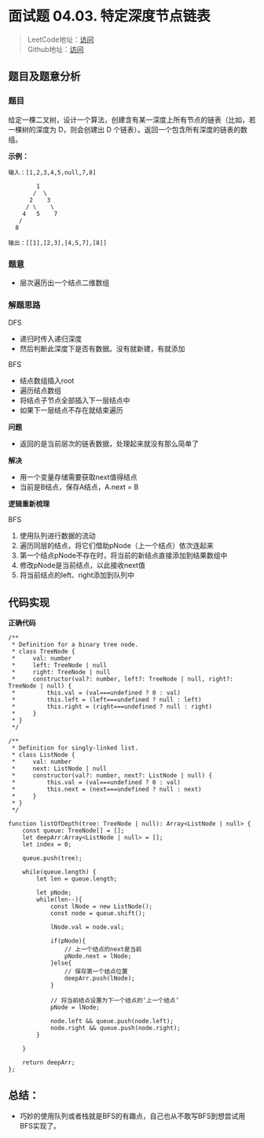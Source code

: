 # 面试题 04.03. 特定深度节点链表
> LeetCode地址：[访问](https://leetcode-cn.com/problems/list-of-depth-lcci/) <br/>
> Github地址：[访问](/)

## 题目及题意分析

### 题目
给定一棵二叉树，设计一个算法，创建含有某一深度上所有节点的链表（比如，若一棵树的深度为 D，则会创建出 D 个链表）。返回一个包含所有深度的链表的数组。

**示例：**

```
输入：[1,2,3,4,5,null,7,8]

        1
       /  \ 
      2    3
     / \    \ 
    4   5    7
   /
  8

输出：[[1],[2,3],[4,5,7],[8]]

```

### 题意

- 层次遍历出一个结点二维数组
 

### 解题思路

DFS
- 递归时传入递归深度
- 然后判断此深度下是否有数据。没有就新建，有就添加

BFS
- 结点数组插入root
- 遍历结点数组
- 将结点子节点全部插入下一层结点中
- 如果下一层结点不存在就结束遍历

 
**问题**

- 返回的是当前层次的链表数据，处理起来就没有那么简单了


**解决**

- 用一个变量存储需要获取next值得结点
- 当前是B结点，保存A结点，A.next = B

 
**逻辑重新梳理**

BFS
1. 使用队列进行数据的流动
1. 遍历同层的结点，将它们借助pNode（上一个结点）依次连起来
1. 第一个结点pNode不存在时，将当前的新结点直接添加到结果数组中
1. 修改pNode是当前结点，以此接收next值
2. 将当前结点的left、right添加到队列中


## 代码实现

**正确代码**

```
/**
 * Definition for a binary tree node.
 * class TreeNode {
 *     val: number
 *     left: TreeNode | null
 *     right: TreeNode | null
 *     constructor(val?: number, left?: TreeNode | null, right?: TreeNode | null) {
 *         this.val = (val===undefined ? 0 : val)
 *         this.left = (left===undefined ? null : left)
 *         this.right = (right===undefined ? null : right)
 *     }
 * }
 */

/**
 * Definition for singly-linked list.
 * class ListNode {
 *     val: number
 *     next: ListNode | null
 *     constructor(val?: number, next?: ListNode | null) {
 *         this.val = (val===undefined ? 0 : val)
 *         this.next = (next===undefined ? null : next)
 *     }
 * }
 */

function listOfDepth(tree: TreeNode | null): Array<ListNode | null> {
    const queue: TreeNode[] = [];
    let deepArr:Array<ListNode | null> = [];
    let index = 0;

    queue.push(tree);

    while(queue.length) {
        let len = queue.length;
        
        let pNode;
        while(len--){
            const lNode = new ListNode();
            const node = queue.shift();

            lNode.val = node.val;

            if(pNode){
                // 上一个结点的next是当前
                pNode.next = lNode;
            }else{
                // 保存第一个结点位置
                deepArr.push(lNode);
            }

            // 将当前结点设置为下一个结点的‘上一个结点’
            pNode = lNode;

            node.left && queue.push(node.left);
            node.right && queue.push(node.right);
        }
        
    }

    return deepArr;
};
```
## 总结：
- 巧妙的使用队列或者栈就是BFS的有趣点，自己也从不敢写BFS到想尝试用BFS实现了。

